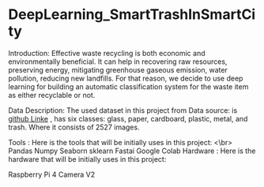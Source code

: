 # DeepLearning_SmartTrashInSmartCity

Introduction:
Effective waste recycling is both economic and environmentally beneficial. It can help in recovering raw resources, preserving energy, mitigating greenhouse gaseous emission, water pollution, reducing new landfills. For that reason, we decide to use deep learning for building an automatic classification system for the waste item as either recyclable or not.

Data Description:
The used dataset in this project from Data source: is [github Linke](https://github.com/MostefaBen/Trash-classification) , has six classes: glass, paper, cardboard, plastic, metal, and trash. Where it consists of 2527 images.

Tools :
Here is the tools that will be initially uses in this project: <\br>
Pandas
Numpy
Seaborn
sklearn
Fastai
Google Colab
Hardware :
Here is the hardware that will be initially uses in this project:

Raspberry Pi 4
Camera V2


